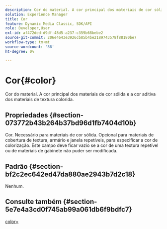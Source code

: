 ```yaml
---
description: Cor do material. A cor principal dos materiais de cor sólida e a cor aditiva dos materiais de textura colorida.
solution: Experience Manager
title: Cor
feature: Dynamic Media Classic, SDK/API
role: Developer,User
exl-id: af472ded-d9df-48d5-a237-c359b68bebe2
source-git-commit: 206e4643e3926cb85b4be2189743578f88180be7
workflow-type: tm+mt
source-wordcount: '88'
ht-degree: 0%

---
```


# Cor{#color}

Cor do material. A cor principal dos materiais de cor sólida e a cor aditiva dos materiais de textura colorida.

## Propriedades {#section-073772b43b264b37bd96d1fb7404d10b}

Cor. Necessário para materiais de cor sólida. Opcional para materiais de cobertura de textura, armário e janela repetíveis, para especificar a cor de colorização. Este campo deve ficar vazio se a cor de uma textura repetível ou de materiais de gabinete não puder ser modificada.

## Padrão {#section-bf2c2ec642ed47da880ae2943b7d2c18}

Nenhum.

## Consulte também {#section-5e7e4a3cd0f745ab99a061db6f9bdfc7}

[color=](../../../../../ir-api/http-protocol/image-rendering-api-ref/c-ir-http-protocol-ref/c-ir-http-protocol-command-reference/r-ir-http-color.md#reference-ea3cba9edfe94dbab86d8f123a9ed0aa)
